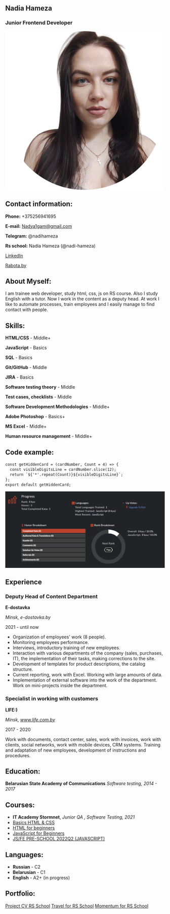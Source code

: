 ## Nadia Hameza
### Junior Frontend Developer

![PH](/img/ph.png "Photo")

## Contact information:
**Phone:** +375256941695

**E-mail:** Nadya1gam@gmail.com

**Telegram:** @nadihameza

**Rs school:** Nadia Hameza (@nadi-hameza)

[LinkedIn](https://www.linkedin.com/in/nadia-hameza/)

[Rabota.by](https://rabota.by/resume/bdd02944ff08b82f160039ed1f396b48795561)

## About Myself:
I am trainee web developer, study html, css, js on RS course. Also I study English with a tutor. Now I work in the content as a deputy head. At work I like to automate processes, train employees and I easily manage to find contact with people.

## Skills:
**HTML/CSS** - Middle+

**JavaScript** - Basics

**SQL** - Basics

**Git/GitHub** - Middle

**JIRA** - Basics

**Software testing theory** - Middle

**Test cases, checklists** - Middle

**Software Development Methodologies** - Middle+

**Adobe Photoshop** - Basics+

**MS Excel** - Middle+

**Human resource management** - Middle+

## Code example:
```
const getHiddenCard = (cardNumber, Count = 4) => {
  const visibleDigitsLine = cardNumber.slice(12);
  return `${'*'.repeat(Count)}${visibleDigitsLine}`;
};
export default getHiddenCard;
```
![codewars](/img/cw.png "Codewars")

## Experience

### Deputy Head of Content Department
**E-dostavka**

*Minsk,  e-dostavka.by*

2021 - until now

- Organization of employees' work (8 people).
- Monitoring employees performance.
- Interviews, introductory training of new employees.
- Interaction with various departments of the company (sales, purchases, IT), the implementation of their tasks, making corrections to the site.
- Development of templates for product descriptions, the catalog structure.
- Current reporting, work with Excel. Working with large amounts of data.
- Implementation of external software into the work of the department. Work on mini-projects inside the department.

### Specialist in working with customers 
**LIFE:)**

*Minsk, www.life.com.by*

2017 - 2020

Work with documents, contact center, sales, work with invoices, work with clients, social networks, work with mobile devices, CRM systems.
Training and adaptation of new employees, development of instructions and procedures.

## Education:
**Belarusian State Academy of Communications**
*Software testing, 2014 - 2017*

## Courses:
* **IT Academy Stormnet**, *Junior QA , Software Testing, 2021*
* [Basics HTML & CSS](https://www.internetingishard.com/)
* [HTML for beginners](https://ru.code-basics.com/languages/html)
* [JavaScript for Beginners](https://ru.code-basics.com/languages/javascript)
* [JS/FE PRE-SCHOOL 2022Q2 (JAVASCRIPT)](https://app.rs.school/certificate/66pcuo8u)

## Languages:
- **Russian** - C2
- **Belarusian** - C1
- **English** - A2+ (in progress)

## Portfolio:
[Project CV RS School](https://nadi-hameza.github.io/rsschool-cv/cv)
[Travel for RS School](https://rolling-scopes-school.github.io/nadi-hameza-JSFEPRESCHOOL2022Q2/travel/)
[Momentum for RS School](https://rolling-scopes-school.github.io/nadi-hameza-JSFEPRESCHOOL2022Q2/momentum/)
